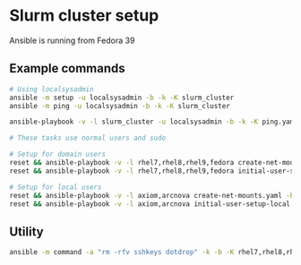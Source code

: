 # Slurm cluster setup

Ansible is running from Fedora 39

## Example commands

```bash
# Using localsysadmin
ansible -m setup -u localsysadmin -b -k -K slurm_cluster
ansible -m ping -u localsysadmin -b -k -K slurm_cluster

ansible-playbook -v -l slurm_cluster -u localsysadmin -b -k -K ping.yaml
```


```bash
# These tasks use normal users and sudo

# Setup for domain users
reset && ansible-playbook -v -l rhel7,rhel8,rhel9,fedora create-net-mounts.yaml -b -k -K
reset && ansible-playbook -v -l rhel7,rhel8,rhel9,fedora initial-user-setup-domain.yaml -b -k -K

# Setup for local users
reset && ansible-playbook -v -l axiom,arcnova create-net-mounts.yaml -b -k -K
reset && ansible-playbook -v -l axiom,arcnova initial-user-setup-local.yaml -b -k -K
```

## Utility

```bash
ansible -m command -a "rm -rfv sshkeys dotdrop" -k -b -K rhel7,rhel8,rhel9,fedora
```
